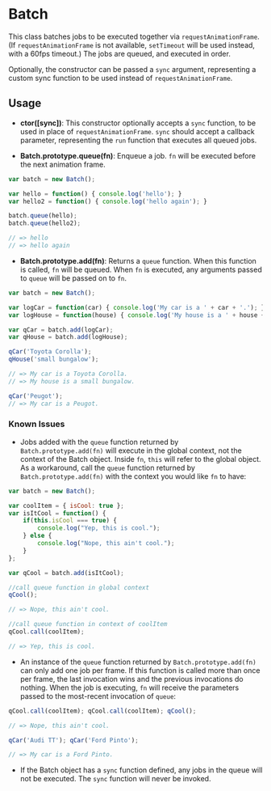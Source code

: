 # Batch

This class batches jobs to be executed together via `requestAnimationFrame`. (If `requestAnimationFrame` is not available, `setTimeout` will be used instead, with a 60fps timeout.) The jobs are queued, and executed in order.

Optionally, the constructor can be passed a `sync` argument, representing a custom sync function to be used instead of `requestAnimationFrame`.

## Usage

* **ctor([sync])**: This constructor optionally accepts a `sync` function, to be used in place of `requestAnimationFrame`. `sync` should accept a callback parameter, representing the `run` function that executes all queued jobs.

* **Batch.prototype.queue(fn)**: Enqueue a job. `fn` will be executed before the next animation frame.  

```javascript
var batch = new Batch();

var hello = function() { console.log('hello'); }
var hello2 = function() { console.log('hello again'); }

batch.queue(hello); 
batch.queue(hello2); 

// => hello
// => hello again
```

* **Batch.prototype.add(fn)**: Returns a `queue` function. When this function is called, `fn` will be queued. When `fn` is executed, any arguments passed to `queue` will be passed on to `fn`.  

```javascript
var batch = new Batch();

var logCar = function(car) { console.log('My car is a ' + car + '.'); }
var logHouse = function(house) { console.log('My house is a ' + house + '.'); }

var qCar = batch.add(logCar);
var qHouse = batch.add(logHouse);

qCar('Toyota Corolla');
qHouse('small bungalow');

// => My car is a Toyota Corolla.
// => My house is a small bungalow.

qCar('Peugot');
// => My car is a Peugot.
```

### Known Issues

* Jobs added with the `queue` function returned by `Batch.prototype.add(fn)` will execute in the global context, not the context of the Batch object. Inside `fn`, `this` will refer to the global object. As a workaround, call the `queue` function returned by `Batch.prototype.add(fn)` with the context you would like `fn` to have:

```javascript
var batch = new Batch();

var coolItem = { isCool: true };
var isItCool = function() { 
	if(this.isCool === true) {
		console.log("Yep, this is cool."); 
	} else {
		console.log("Nope, this ain't cool."); 
	}
};

var qCool = batch.add(isItCool);

//call queue function in global context
qCool();

// => Nope, this ain't cool.

//call queue function in context of coolItem
qCool.call(coolItem);

// => Yep, this is cool.
```

* An instance of the `queue` function returned by `Batch.prototype.add(fn)` can only add one job per frame. If this function is called more than once per frame, the last invocation wins and the previous invocations do nothing. When the job is executing, `fn` will receive the parameters passed to the most-recent invocation of `queue`:

```javascript
qCool.call(coolItem); qCool.call(coolItem); qCool();

// => Nope, this ain't cool.

qCar('Audi TT'); qCar('Ford Pinto');

// => My car is a Ford Pinto.
```

* If the Batch object has a `sync` function defined, any jobs in the queue will not be executed. The `sync` function will never be invoked.